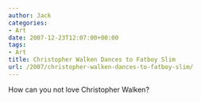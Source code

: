 ```yaml
---
author: Jack
categories:
- Art
date: 2007-12-23T12:07:00+00:00
tags:
- Art
title: Christopher Walken Dances to Fatboy Slim
url: /2007/christopher-walken-dances-to-fatboy-slim/
---
```


How can you not love Christopher Walken?